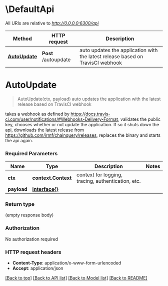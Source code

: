 # \DefaultApi

All URIs are relative to *http://0.0.0.0:6300/api*

Method | HTTP request | Description
------------- | ------------- | -------------
[**AutoUpdate**](DefaultApi.md#AutoUpdate) | **Post** /autoupdate | auto updates the application with the latest release based on TravisCI webhook


# **AutoUpdate**
> AutoUpdate(ctx, payload)
auto updates the application with the latest release based on TravisCI webhook

takes a webhook as defined by https://docs.travis-ci.com/user/notifications/#Webhooks-Delivery-Format, validates the public key, chooses whether or not update the application. If so it shuts down the api, downloads the latest release from https://github.com/irmf/chainquery/releases, replaces the binary and starts the api again.

### Required Parameters

Name | Type | Description  | Notes
------------- | ------------- | ------------- | -------------
 **ctx** | **context.Context** | context for logging, tracing, authentication, etc.
  **payload** | [**interface{}**](interface{}.md)|  | 

### Return type

 (empty response body)

### Authorization

No authorization required

### HTTP request headers

 - **Content-Type**: application/x-www-form-urlencoded
 - **Accept**: application/json

[[Back to top]](#) [[Back to API list]](../README.md#documentation-for-api-endpoints) [[Back to Model list]](../README.md#documentation-for-models) [[Back to README]](../README.md)


